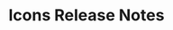 <!-- Release notes authoring guidelines: http://keepachangelog.com/ -->

# Icons Release Notes

<!-- ## [Unreleased] -->

<!-- ## [VERSION] -->
